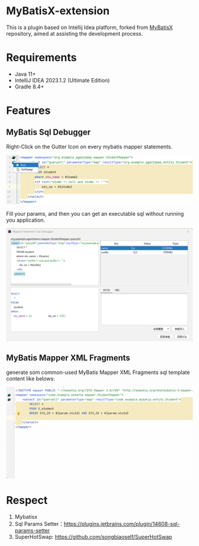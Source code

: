 # MyBatisX-extension

This is a plugin based on Intellij Idea platform, forked
from <a href="https://github.com/baomidou/MybatisX" title="MyBatisX">MyBatisX</a> repository, aimed at assisting the
development process.

# Requirements

- Java 11+
- IntelliJ IDEA 2023.1.2 (Ultimate Edition)
- Gradle 8.4+

# Features

## MyBatis Sql Debugger

Right-Click on the Gutter Icon on every mybatis mapper statements.

![mybatis-statement-debugger-entrypoint](assets/mybatis-statement-debugger-entrypoint.png)

Fill your params, and then you can get an executable sql without running you application.

![mybatis-statement-debugger](/assets/mybatis-statement-debugger.png)


## MyBatis Mapper XML Fragments

generate som common-used MyBatis Mapper XML Fragments sql template content like belows:

![GIF 2024-4-15 20-23-03](assets/GIF_2024-4-15_20-23-03.gif)

# Respect

1. Mybatisx
2. Sql Params Setter：https://plugins.jetbrains.com/plugin/14608-sql-params-setter
3. SuperHotSwap: https://github.com/songbiaoself/SuperHotSwap

